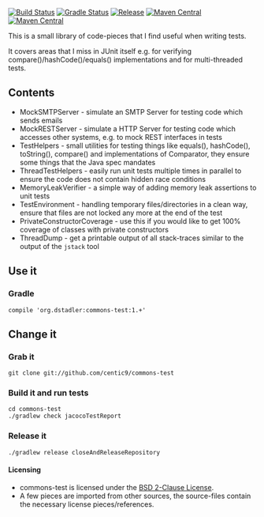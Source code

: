 [![Build Status](https://travis-ci.org/centic9/commons-test.svg)](https://travis-ci.org/centic9/commons-test) [![Gradle Status](https://gradleupdate.appspot.com/centic9/commons-test/status.svg?branch=master)](https://gradleupdate.appspot.com/centic9/commons-test/status)
[![Release](https://img.shields.io/github/release/centic9/commons-test.svg)](https://github.com/centic9/commons-test/releases)
[![Maven Central](https://maven-badges.herokuapp.com/maven-central/org.dstadler/commons-test/badge.svg?style=flat)](https://maven-badges.herokuapp.com/maven-central/org.dstadler/commons-test) [![Maven Central](https://img.shields.io/maven-central/v/org.dstadler/commons-test.svg)](https://maven-badges.herokuapp.com/maven-central/org.dstadler/commons-test)

This is a small library of code-pieces that I find useful when writing tests.

It covers areas that I miss in JUnit itself e.g. for verifying compare()/hashCode()/equals() implementations and for multi-threaded tests.

## Contents
 
* MockSMTPServer - simulate an SMTP Server for testing code which sends emails
* MockRESTServer - simulate a HTTP Server for testing code which accesses other systems, e.g. to mock REST interfaces in tests
* TestHelpers - small utilities for testing things like equals(), hashCode(), toString(), compare() and implementations of Comparator, they ensure some things that the Java spec mandates
* ThreadTestHelpers - easily run unit tests multiple times in parallel to ensure the code does not contain hidden race conditions
* MemoryLeakVerifier - a simple way of adding memory leak assertions to unit tests
* TestEnvironment - handling temporary files/directories in a clean way, ensure that files are not locked any more at the end of the test
* PrivateConstructorCoverage - use this if you would like to get 100% coverage of classes with private constructors
* ThreadDump - get a printable output of all stack-traces similar to the output of the `jstack` tool

## Use it

### Gradle

    compile 'org.dstadler:commons-test:1.+'

## Change it

### Grab it

    git clone git://github.com/centic9/commons-test

### Build it and run tests

	cd commons-test
	./gradlew check jacocoTestReport

### Release it

    ./gradlew release closeAndReleaseRepository

#### Licensing
* commons-test is licensed under the [BSD 2-Clause License].
* A few pieces are imported from other sources, the source-files contain the necessary license pieces/references.

[BSD 2-Clause License]: http://www.opensource.org/licenses/bsd-license.php
